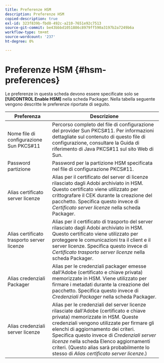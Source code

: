 ```yaml
---
title: Preferenze HSM
description: Preferenze HSM
copied-description: true
exl-id: 323f839b-fbd8-492c-a210-7651e92c7513
source-git-commit: be43bbbd1051886c8979ff590a3197b2a7249b6a
workflow-type: tm+mt
source-wordcount: '237'
ht-degree: 0%

---
```


# Preferenze HSM {#hsm-preferences}

Le preferenze in questa scheda devono essere specificate solo se **[!UICONTROL Enable HSM]** nella scheda Packager. Nella tabella seguente vengono descritte le preferenze riportate di seguito.

| Preferenza | Descrizione |
|---|---|
| Nome file di configurazione Sun PKCS#11 | Percorso completo del file di configurazione del provider Sun PKCS#11. Per informazioni dettagliate sul contenuto di questo file di configurazione, consultare la Guida di riferimento di Java PKCS#11 sul sito Web di Sun. |
| Password partizione | Password per la partizione HSM specificata nel file di configurazione PKCS#11. |
| Alias certificato server licenze | Alias per il certificato del server di licenze rilasciato dagli Adobi archiviato in HSM. Questo certificato viene utilizzato per crittografare il CEK durante la creazione del pacchetto. Specifica questo invece di *Certificato server licenze* nella scheda Packager. |
| Alias certificato trasporto server licenze | Alias per il certificato di trasporto del server rilasciato dagli Adobi archiviato in HSM. Questo certificato viene utilizzato per proteggere le comunicazioni tra il client e il server licenze. Specifica questo invece di *Certificato trasporto server licenze* nella scheda Packager. |
| Alias credenziali Packager | Alias per le credenziali packager emesse dall&#39;Adobe (certificato e chiave privata) memorizzate in HSM. Viene utilizzato per firmare i metadati durante la creazione del pacchetto. Specifica questo invece di *Credenziali Packager* nella scheda Packager. |
| Alias credenziali server licenze | Alias per le credenziali del server licenze rilasciate dall&#39;Adobe (certificato e chiave privata) memorizzate in HSM. Queste credenziali vengono utilizzate per firmare gli elenchi di aggiornamento dei criteri. Specifica questo invece di *Credenziali server licenze* nella scheda Elenco aggiornamenti criteri. (Questo alias sarà probabilmente lo stesso di *Alias certificato server licenze*.) |
